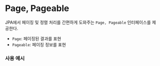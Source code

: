 # Page, Pageable
JPA에서 페이징 및 정렬 처리를 간편하게 도와주는 `Page, Pageable` 인터페이스를 제공한다.
* `Page`: 페이징된 결과를 표현
* `Pageable`: 페이징 정보를 표현

### 사용 예시
```java

```